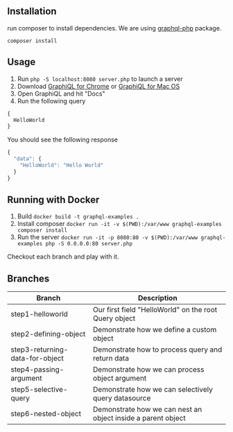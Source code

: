 
## Installation

run composer to install dependencies. We are using [graphql-php](https://github.com/webonyx/graphql-php) package.

```composer install```

## Usage

1. Run ```php -S localhost:8080 server.php``` to launch a server
2. Download [GraphiQL for Chrome](https://chrome.google.com/webstore/detail/chromeiql/fkkiamalmpiidkljmicmjfbieiclmeij?hl=en) or [GraphiQL for Mac OS](https://github.com/skevy/graphiql-app/releases)
3. Open GraphiQL and hit "Docs"
4. Run the following query

```js
{
  HelloWorld
}
```
You should see the following response
```js
{
  "data": {
    "HelloWorld": "Hello World"
  }
}
```

## Running with Docker

1. Build ```docker build -t graphql-examples .```
2. Install composer ```docker run -it -v $(PWD):/var/www graphql-examples composer install```
3. Run the server ```docker run -it -p 8080:80 -v $(PWD):/var/www graphql-examples php -S 0.0.0.0:80 server.php```


Checkout each branch and play with it.


## Branches

| Branch | Description |
|--------|--------|
|  step1-helloworld | Our first field "HelloWorld" on the root Query object |
|  step2-defining-object | Demonstrate how we define a custom object|
| step3-returning-data-for-object| Demonstrate how to process query and return data|
|step4-passing-argument| Demonstrate how we can process object argument|
|step5-selective-query| Demonstrate how we can selectively query datasource|
|step6-nested-object| Demonstrate how we can nest an object inside a parent object|
